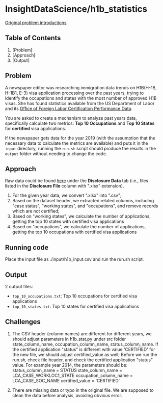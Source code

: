 # InsightDataScience/h1b_statistics

[Original problem introductions](https://github.com/InsightDataScience/h1b_statistics)

## Table of Contents
1. [Problem]
2. [Approach]
3. [Output]


## Problem

A newspaper editor was researching immigration data trends on H1B(H-1B, H-1B1, E-3) visa application processing over the past years, trying to identify the occupations and states with the most number of approved H1B visas. She has found statistics available from the US Department of Labor and its [Office of Foreign Labor Certification Performance Data](https://www.foreignlaborcert.doleta.gov/performancedata.cfm#dis).

You are asked to create a mechanism to analyze past years data, specifically calculate two metrics: **Top 10 Occupations** and **Top 10 States** for **certified** visa applications.

If the newspaper gets data for the year 2019 (with the assumption that the necessary data to calculate the metrics are available) and puts it in the `input` directory, running the `run.sh` script should produce the results in the `output` folder without needing to change the code.

## Approach

Raw data could be found [here](https://www.foreignlaborcert.doleta.gov/performancedata.cfm) under the __Disclosure Data__ tab (i.e., files listed in the __Disclosure File__ column with ".xlsx" extension).
1. For the given year data, we convert ".xlsx" into ".csv";
2. Based on the dataset header, we extracted related columns, including "case status", "working states", and "occupations", and remove records which are not certified;
3. Based on "working states", we calculate the number of applications, getting the top 10 states with certified visa applications
4. Based on "occupations", we calculate the number of applications, getting the top 10 occupations with certified visa applications

## Running code

Place the input file as ./input/h1b_input.csv and run the run.sh script.


## Output 
2 output files:
* `top_10_occupations.txt`: Top 10 occupations for certified visa applications
* `top_10_states.txt`: Top 10 states for certified visa applications

## Challenges

1. The CSV header (column names) are different for different years, we should adjust parameters in h1b_stat.py under src folder state_column_name, occupation_column_name, status_column_name. If the certified application "status" is different with value 'CERTIFIED' for the new file, we should adjust certified_value as well; Before we run the run.sh, check file header, and check the certified application "status" value. For example year 2014, the parameters should be:
status_column_name = STATUS
state_column_name = LCA_CASE_WORKLOC1_STATE
occupation_column_name = LCA_CASE_SOC_NAME
certified_value = 'CERTIFIED'

2. There are missing data or typo in the original file. We are supposed to clean the data before analysis, avoiding obvious error.



